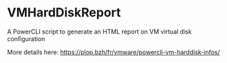 # VMHardDiskReport
A PowerCLI script to generate an HTML report on VM virtual disk configuration

More details here: https://plop.bzh/fr/vmware/powercli-vm-harddisk-infos/
